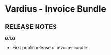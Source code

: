 Vardius - Invoice Bundle
======================================

RELEASE NOTES
----------------
**0.1.0**

- First public release of invoice-bundle
